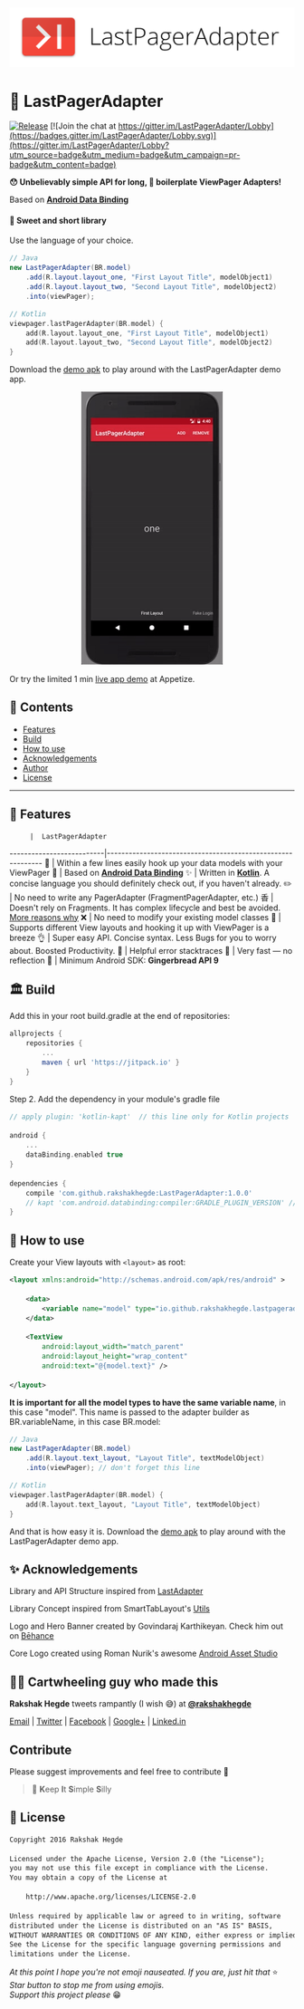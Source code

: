 <img alt="LastPagerAdapter Hero Banner" src="ART/lastpageradapter-hero.png"></img>


# :rocket: LastPagerAdapter


[![Release](https://jitpack.io/v/rakshakhegde/LastPagerAdapter.svg)](https://jitpack.io/#rakshakhegde/LastPagerAdapter)
[![Join the chat at https://gitter.im/LastPagerAdapter/Lobby](https://badges.gitter.im/LastPagerAdapter/Lobby.svg)](https://gitter.im/LastPagerAdapter/Lobby?utm_source=badge&utm_medium=badge&utm_campaign=pr-badge&utm_content=badge)

**:hushed: Unbelievably simple API for long, :scroll: boilerplate ViewPager Adapters!**

Based on [**Android Data Binding**](https://developer.android.com/topic/libraries/data-binding/index.html)


#### :kiss: Sweet and short library

Use the language of your choice.

```java
// Java
new LastPagerAdapter(BR.model)
    .add(R.layout.layout_one, "First Layout Title", modelObject1)
    .add(R.layout.layout_two, "Second Layout Title", modelObject2)
    .into(viewPager);
```
```kotlin
// Kotlin
viewpager.lastPagerAdapter(BR.model) {
    add(R.layout.layout_one, "First Layout Title", modelObject1)
    add(R.layout.layout_two, "Second Layout Title", modelObject2)
}
```
Download the [demo apk](https://github.com/rakshakhegde/LastPagerAdapter/raw/master/demo.apk) to play around with the LastPagerAdapter demo app.

<p align="center">
<img alt="Demo GIF" src="ART/lastpageradapter-demo.gif" width=250 />
</p>

Or try the limited 1 min [live app demo](https://appetize.io/app/uqjemedvam0h8k8t4yt1vprtyr) at Appetize.

## :scroll: Contents
- [Features](#crown-features)
- [Build](#classical_building-build)
- [How to use](#thinking-how-to-use)
- [Acknowledgements](#sparkles-acknowledgements)
- [Author](#man_cartwheeling-cartwheeling-guy-who-made-this)
- [License](#memo-license)

<hr/>

## :crown: Features
         |  LastPagerAdapter
--------------------------|------------------------------------------------------------
:monorail: | Within a few lines easily hook up your data models with your ViewPager
:link: | Based on [**Android Data Binding**](https://developer.android.com/topic/libraries/data-binding/index.html)
:sparkles: | Written in [**Kotlin**](https://kotlinlang.org/). A concise language you should definitely check out, if you haven't already.
:pencil2: | No need to write any PagerAdapter (FragmentPagerAdapter, etc.)
⾹ |  Doesn't rely on Fragments. It has complex lifecycle and best be avoided. [More reasons why](https://medium.com/square-corner-blog/advocating-against-android-fragments-81fd0b462c97#.k3lif924a)
:x: | No need to modify your existing model classes
:page_with_curl: | Supports different View layouts and hooking it up with ViewPager is a breeze
:ok_hand: | Super easy API. Concise syntax. Less Bugs for you to worry about. Boosted Productivity.
:memo: | Helpful error stacktraces
:rocket: | Very fast — no reflection
:iphone: | Minimum Android SDK: **Gingerbread API 9**


## :classical_building: Build

Add this in your root build.gradle at the end of repositories:
```gradle
allprojects {
    repositories {
        ...
        maven { url 'https://jitpack.io' }
    }
}
```
Step 2. Add the dependency in your module's gradle file
```gradle
// apply plugin: 'kotlin-kapt'  // this line only for Kotlin projects

android {
    ...
    dataBinding.enabled true
}

dependencies {
    compile 'com.github.rakshakhegde:LastPagerAdapter:1.0.0'
    // kapt 'com.android.databinding:compiler:GRADLE_PLUGIN_VERSION' // this line only for Kotlin projects
}
```


## :thinking: How to use

Create your View layouts with `<layout>` as root:

```xml
<layout xmlns:android="http://schemas.android.com/apk/res/android" >

    <data>
        <variable name="model" type="io.github.rakshakhegde.lastpageradaptersample.TextModel" />
    </data>

    <TextView
        android:layout_width="match_parent"
        android:layout_height="wrap_content"
        android:text="@{model.text}" />

</layout>
```

**It is important for all the model types to have the same variable name**, in this case "model".
This name is passed to the adapter builder as BR.variableName, in this case BR.model:

```java
// Java
new LastPagerAdapter(BR.model)
    .add(R.layout.text_layout, "Layout Title", textModelObject)
    .into(viewPager); // don't forget this line
```
```kotlin
// Kotlin
viewpager.lastPagerAdapter(BR.model) {
    add(R.layout.text_layout, "Layout Title", textModelObject)
}
```
And that is how easy it is. Download the [demo apk](https://github.com/rakshakhegde/LastPagerAdapter/raw/master/demo.apk) to play around with the LastPagerAdapter demo app.



## :sparkles: Acknowledgements

Library and API Structure inspired from [LastAdapter](https://github.com/nitrico/LastAdapter)

Library Concept inspired from SmartTabLayout's [Utils](https://github.com/ogaclejapan/SmartTabLayout/tree/master/utils-v4)

Logo and Hero Banner created by Govindaraj Karthikeyan. Check him out on [Bēhance](http://www.behance.net/govindux)

Core Logo created using Roman Nurik's awesome [Android Asset Studio](https://romannurik.github.io/AndroidAssetStudio/)



## :man_cartwheeling: Cartwheeling guy who made this
**Rakshak Hegde** tweets rampantly (I wish :sweat_smile:) at [**@rakshakhegde**](https://twitter.com/rakshakhegde)

[Email](mailto:rakshakhegde@gmail.com) | [Twitter](https://twitter.com/rakshakhegde) | [Facebook](https://www.facebook.com/rakshakhegde) | [Google+](https://plus.google.com/+RakshakHegde) | [Linked.in](https://in.linkedin.com/in/rakshakrhegde)

## Contribute

Please suggest improvements and feel free to contribute :fork_and_knife:

> :kiss: **K**eep **I**t **S**imple **S**illy


## :memo: License
```txt
Copyright 2016 Rakshak Hegde

Licensed under the Apache License, Version 2.0 (the "License");
you may not use this file except in compliance with the License.
You may obtain a copy of the License at

    http://www.apache.org/licenses/LICENSE-2.0

Unless required by applicable law or agreed to in writing, software
distributed under the License is distributed on an "AS IS" BASIS,
WITHOUT WARRANTIES OR CONDITIONS OF ANY KIND, either express or implied.
See the License for the specific language governing permissions and
limitations under the License.
```

*At this point I hope you're not emoji nauseated. If you are, just hit that* :star: *Star button to stop me from using emojis.
<br/>
Support this project please* :grin: